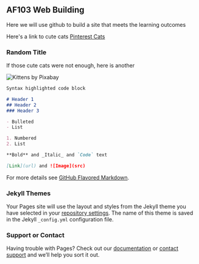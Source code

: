 ## AF103 Web Building

Here we will use github to build a site that meets the learning outcomes

Here's a link to cute cats
[Pinterest Cats](https://www.pinterest.co.uk/romipins/cute-cats/)

### Random Title

If those cute cats were not enough, here is another

![Kittens by Pixabay](https://images.pexels.com/photos/45170/kittens-cat-cat-puppy-rush-45170.jpeg?auto=compress&cs=tinysrgb&dpr=3&h=750&w=1260)

```markdown
Syntax highlighted code block

# Header 1
## Header 2
### Header 3

- Bulleted
- List

1. Numbered
2. List

**Bold** and _Italic_ and `Code` text

[Link](url) and ![Image](src)
```

For more details see [GitHub Flavored Markdown](https://guides.github.com/features/mastering-markdown/).

### Jekyll Themes

Your Pages site will use the layout and styles from the Jekyll theme you have selected in your [repository settings](https://github.com/sxmislandchild/AF103/settings). The name of this theme is saved in the Jekyll `_config.yml` configuration file.

### Support or Contact

Having trouble with Pages? Check out our [documentation](https://help.github.com/categories/github-pages-basics/) or [contact support](https://github.com/contact) and we’ll help you sort it out.
